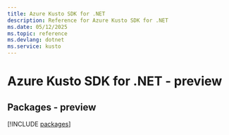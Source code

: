 ```yaml
---
title: Azure Kusto SDK for .NET
description: Reference for Azure Kusto SDK for .NET
ms.date: 05/12/2025
ms.topic: reference
ms.devlang: dotnet
ms.service: kusto
---
```

# Azure Kusto SDK for .NET - preview
## Packages - preview
[!INCLUDE [packages](kusto-index.md)]
